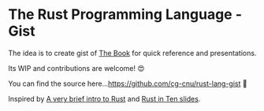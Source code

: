 # The Rust Programming Language - Gist

The idea is to create gist of [The Book](https://doc.rust-lang.org/book/second-edition/) for quick reference and presentations.

Its WIP and contributions are welcome! 😍 

You can find the source here...https://github.com/cg-cnu/rust-lang-gist 🎉

Inspired by [A very brief intro to Rust](https://github.com/ashleygwilliams/a-very-brief-intro-to-rust) and [Rust in Ten slides](https://github.com/steveklabnik/rust-in-ten-slides).
